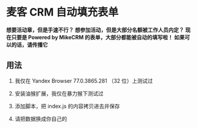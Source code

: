 # 麦客 CRM 自动填充表单

**想要活动章，但是手速不行？ 想参加活动，但是大部分名额被工作人员内定？ 现在只要是 Powered by MikeCRM 的表单，大部分都能被自动的填写啦！ 如果可以的话，请传播它**

## 用法

1. 我仅在 Yandex Browser 77.0.3865.281 （32 位）上测试过

2. 安装油猴扩展，我仅在暴力猴下测试过
3. 添加脚本，把 index.js 的内容拷贝进去并保存
4. 请把数据换成你自己的
